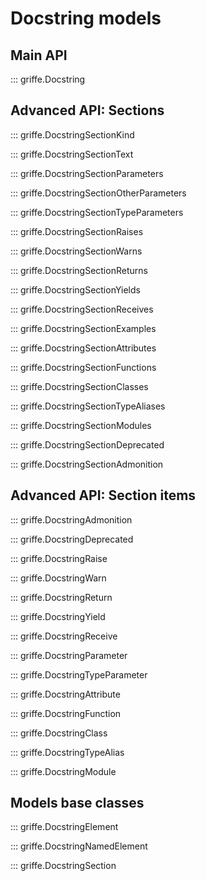 # Docstring models

## **Main API**

::: griffe.Docstring

## **Advanced API: Sections**

::: griffe.DocstringSectionKind

::: griffe.DocstringSectionText

::: griffe.DocstringSectionParameters

::: griffe.DocstringSectionOtherParameters

::: griffe.DocstringSectionTypeParameters

::: griffe.DocstringSectionRaises

::: griffe.DocstringSectionWarns

::: griffe.DocstringSectionReturns

::: griffe.DocstringSectionYields

::: griffe.DocstringSectionReceives

::: griffe.DocstringSectionExamples

::: griffe.DocstringSectionAttributes

::: griffe.DocstringSectionFunctions

::: griffe.DocstringSectionClasses

::: griffe.DocstringSectionTypeAliases

::: griffe.DocstringSectionModules

::: griffe.DocstringSectionDeprecated

::: griffe.DocstringSectionAdmonition

## **Advanced API: Section items**

::: griffe.DocstringAdmonition

::: griffe.DocstringDeprecated

::: griffe.DocstringRaise

::: griffe.DocstringWarn

::: griffe.DocstringReturn

::: griffe.DocstringYield

::: griffe.DocstringReceive

::: griffe.DocstringParameter

::: griffe.DocstringTypeParameter

::: griffe.DocstringAttribute

::: griffe.DocstringFunction

::: griffe.DocstringClass

::: griffe.DocstringTypeAlias

::: griffe.DocstringModule

## **Models base classes**

::: griffe.DocstringElement

::: griffe.DocstringNamedElement

::: griffe.DocstringSection
